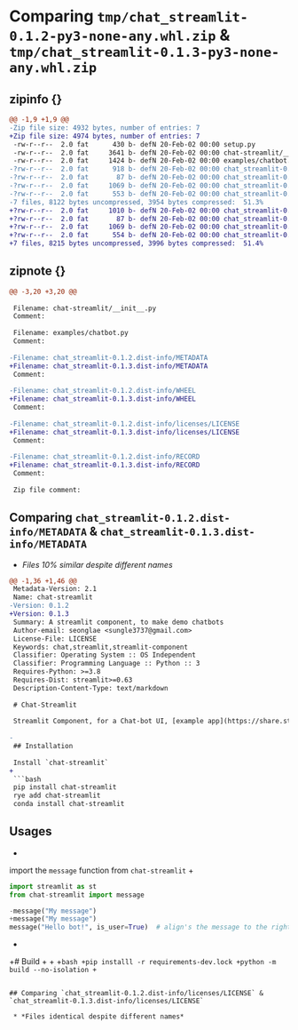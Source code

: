 # Comparing `tmp/chat_streamlit-0.1.2-py3-none-any.whl.zip` & `tmp/chat_streamlit-0.1.3-py3-none-any.whl.zip`

## zipinfo {}

```diff
@@ -1,9 +1,9 @@
-Zip file size: 4932 bytes, number of entries: 7
+Zip file size: 4974 bytes, number of entries: 7
 -rw-r--r--  2.0 fat      430 b- defN 20-Feb-02 00:00 setup.py
 -rw-r--r--  2.0 fat     3641 b- defN 20-Feb-02 00:00 chat-streamlit/__init__.py
 -rw-r--r--  2.0 fat     1424 b- defN 20-Feb-02 00:00 examples/chatbot.py
-?rw-r--r--  2.0 fat      918 b- defN 20-Feb-02 00:00 chat_streamlit-0.1.2.dist-info/METADATA
-?rw-r--r--  2.0 fat       87 b- defN 20-Feb-02 00:00 chat_streamlit-0.1.2.dist-info/WHEEL
-?rw-r--r--  2.0 fat     1069 b- defN 20-Feb-02 00:00 chat_streamlit-0.1.2.dist-info/licenses/LICENSE
-?rw-r--r--  2.0 fat      553 b- defN 20-Feb-02 00:00 chat_streamlit-0.1.2.dist-info/RECORD
-7 files, 8122 bytes uncompressed, 3954 bytes compressed:  51.3%
+?rw-r--r--  2.0 fat     1010 b- defN 20-Feb-02 00:00 chat_streamlit-0.1.3.dist-info/METADATA
+?rw-r--r--  2.0 fat       87 b- defN 20-Feb-02 00:00 chat_streamlit-0.1.3.dist-info/WHEEL
+?rw-r--r--  2.0 fat     1069 b- defN 20-Feb-02 00:00 chat_streamlit-0.1.3.dist-info/licenses/LICENSE
+?rw-r--r--  2.0 fat      554 b- defN 20-Feb-02 00:00 chat_streamlit-0.1.3.dist-info/RECORD
+7 files, 8215 bytes uncompressed, 3996 bytes compressed:  51.4%
```

## zipnote {}

```diff
@@ -3,20 +3,20 @@
 
 Filename: chat-streamlit/__init__.py
 Comment: 
 
 Filename: examples/chatbot.py
 Comment: 
 
-Filename: chat_streamlit-0.1.2.dist-info/METADATA
+Filename: chat_streamlit-0.1.3.dist-info/METADATA
 Comment: 
 
-Filename: chat_streamlit-0.1.2.dist-info/WHEEL
+Filename: chat_streamlit-0.1.3.dist-info/WHEEL
 Comment: 
 
-Filename: chat_streamlit-0.1.2.dist-info/licenses/LICENSE
+Filename: chat_streamlit-0.1.3.dist-info/licenses/LICENSE
 Comment: 
 
-Filename: chat_streamlit-0.1.2.dist-info/RECORD
+Filename: chat_streamlit-0.1.3.dist-info/RECORD
 Comment: 
 
 Zip file comment:
```

## Comparing `chat_streamlit-0.1.2.dist-info/METADATA` & `chat_streamlit-0.1.3.dist-info/METADATA`

 * *Files 10% similar despite different names*

```diff
@@ -1,36 +1,46 @@
 Metadata-Version: 2.1
 Name: chat-streamlit
-Version: 0.1.2
+Version: 0.1.3
 Summary: A streamlit component, to make demo chatbots
 Author-email: seonglae <sungle3737@gmail.com>
 License-File: LICENSE
 Keywords: chat,streamlit,streamlit-component
 Classifier: Operating System :: OS Independent
 Classifier: Programming Language :: Python :: 3
 Requires-Python: >=3.8
 Requires-Dist: streamlit>=0.63
 Description-Content-Type: text/markdown
 
 # Chat-Streamlit
 
 Streamlit Component, for a Chat-bot UI, [example app](https://share.streamlit.io/ai-yash/st-chat/main/examples/chatbot.py)
 
-
 ## Installation
 
 Install `chat-streamlit`
+
 ```bash
 pip install chat-streamlit
 rye add chat-streamlit
 conda install chat-streamlit
 ```
 
 ## Usages
+
 import the `message` function from `chat-streamlit`
+
 ```py
 import streamlit as st
 from chat-streamlit import message
 
-message("My message") 
+message("My message")
 message("Hello bot!", is_user=True)  # align's the message to the right
 ```
+
+# Build
+
+
+```bash
+pip installl -r requirements-dev.lock
+python -m build --no-isolation
+```
```

## Comparing `chat_streamlit-0.1.2.dist-info/licenses/LICENSE` & `chat_streamlit-0.1.3.dist-info/licenses/LICENSE`

 * *Files identical despite different names*

